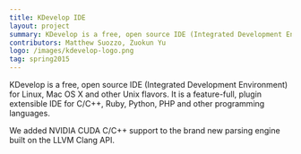 ```yaml
---
title: KDevelop IDE
layout: project
summary: KDevelop is a free, open source IDE (Integrated Development Environment) for Linux, Mac OS X and other Unix flavors. It is a feature-full, plugin extensible IDE for C/C++, Ruby, Python, PHP and other programming languages.
contributors: Matthew Suozzo, Zuokun Yu
logo: /images/kdevelop-logo.png
tag: spring2015
---
```

KDevelop is a free, open source IDE (Integrated Development Environment) for Linux, Mac OS X and other Unix flavors. It is a feature-full, plugin extensible IDE for C/C++, Ruby, Python, PHP and other programming languages.

We added NVIDIA CUDA C/C++ support to the brand new parsing engine built on the LLVM Clang API.